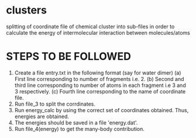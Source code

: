 # clusters
splitting of coordinate file of chemical cluster into sub-files in order to calculate the energy of intermolecular interaction between molecules/atoms
# STEPS TO BE FOLLOWED
1. Create a file entry.txt in the following format (say for water dimer)
   (a) First line corresponding to number of fragments i.e. 2.
   (b) Second and third line corresponding to number of atoms in each fragment i.e 3 and 3 respectively.
   (c) Fourth line corresponding to the name of coordinate file.
2. Run file_3 to split the corrdinates.
3. Run energy_calc by using the correct set of coordinates obtained. Thus, energies are obtained. 
4. The energies should be saved in a file 'energy.dat'.
5. Run file_4(energy) to get the many-body contribution.
   

